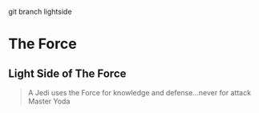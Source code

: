 git branch lightside
# The Force

## Light Side of The Force

>A Jedi uses the Force for knowledge and defense...never for attack
>Master Yoda
